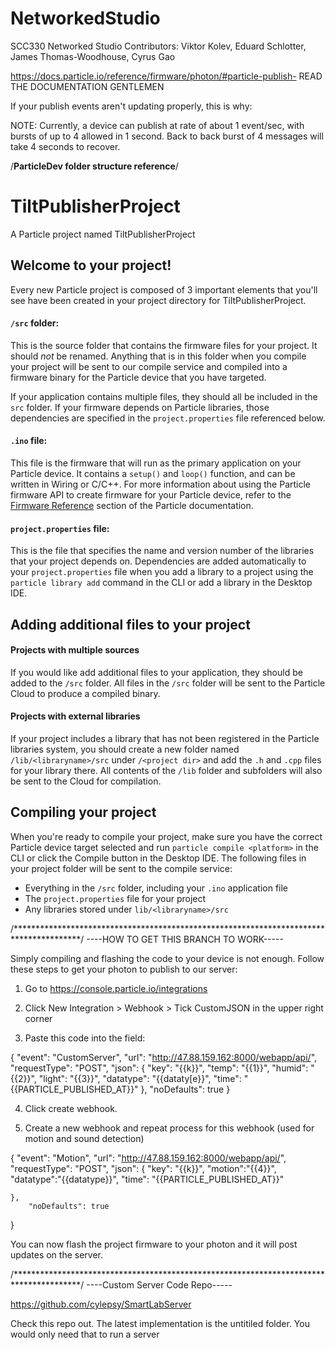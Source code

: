 # NetworkedStudio
SCC330 Networked Studio
Contributors: Viktor Kolev, Eduard Schlotter, James Thomas-Woodhouse, Cyrus Gao

https://docs.particle.io/reference/firmware/photon/#particle-publish- READ THE DOCUMENTATION GENTLEMEN



If your publish events aren't updating properly, this is why:

NOTE: Currently, a device can publish at rate of about 1 event/sec, with bursts of up to 4 allowed in 1 second. Back to back burst of 4 messages will take 4 seconds to recover.


/********ParticleDev folder structure reference********/

# TiltPublisherProject

A Particle project named TiltPublisherProject

## Welcome to your project!

Every new Particle project is composed of 3 important elements that you'll see have been created in your project directory for TiltPublisherProject.

#### ```/src``` folder:  
This is the source folder that contains the firmware files for your project. It should *not* be renamed. 
Anything that is in this folder when you compile your project will be sent to our compile service and compiled into a firmware binary for the Particle device that you have targeted.

If your application contains multiple files, they should all be included in the `src` folder. If your firmware depends on Particle libraries, those dependencies are specified in the `project.properties` file referenced below.

#### ```.ino``` file:
This file is the firmware that will run as the primary application on your Particle device. It contains a `setup()` and `loop()` function, and can be written in Wiring or C/C++. For more information about using the Particle firmware API to create firmware for your Particle device, refer to the [Firmware Reference](https://docs.particle.io/reference/firmware/) section of the Particle documentation.

#### ```project.properties``` file:  
This is the file that specifies the name and version number of the libraries that your project depends on. Dependencies are added automatically to your `project.properties` file when you add a library to a project using the `particle library add` command in the CLI or add a library in the Desktop IDE.

## Adding additional files to your project

#### Projects with multiple sources
If you would like add additional files to your application, they should be added to the `/src` folder. All files in the `/src` folder will be sent to the Particle Cloud to produce a compiled binary.

#### Projects with external libraries
If your project includes a library that has not been registered in the Particle libraries system, you should create a new folder named `/lib/<libraryname>/src` under `/<project dir>` and add the `.h` and `.cpp` files for your library there. All contents of the `/lib` folder and subfolders will also be sent to the Cloud for compilation.

## Compiling your project

When you're ready to compile your project, make sure you have the correct Particle device target selected and run `particle compile <platform>` in the CLI or click the Compile button in the Desktop IDE. The following files in your project folder will be sent to the compile service:

- Everything in the `/src` folder, including your `.ino` application file
- The `project.properties` file for your project
- Any libraries stored under `lib/<libraryname>/src`

/***************************************************************************************/
              ----HOW TO GET THIS BRANCH TO WORK-----

Simply compiling and flashing the code to your device is not enough. Follow these steps to get your photon to publish to our server:

1. Go to https://console.particle.io/integrations

2. Click New Integration > Webhook > Tick CustomJSON in the upper right corner

3. Paste this code into the field: 

{
    "event": "CustomServer",
    "url": "http://47.88.159.162:8000/webapp/api/",
    "requestType": "POST",
    "json": {
      "key": "{{k}}",
      "temp": "{{1}}",
      "humid": "{{2}}",
      "light": "{{3}}",
      "datatype": "{{dataty[e}}",
      "time": "{{PARTICLE_PUBLISHED_AT}}"
    },
    "noDefaults": true
}

4. Click create webhook.

5. Create a new webhook and repeat process for this webhook (used for motion and sound detection)

{ 
    "event": "Motion", 
    "url": "http://47.88.159.162:8000/webapp/api/", 
    "requestType": "POST",
    "json": { 
        "key": "{{k}}", 
        "motion":"{{4}}",
        "datatype":"{{datatype}}",
        "time": "{{PARTICLE_PUBLISHED_AT}}" 
        
    }, 
        "noDefaults": true 
    
}

You can now flash the project firmware to your photon and it will post updates on the server.

/***************************************************************************************/
              ----Custom Server Code Repo-----

https://github.com/cylepsy/SmartLabServer

Check this repo out. The latest implementation is the untitiled folder. You would only need that to run a server
